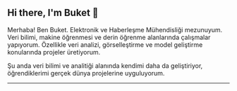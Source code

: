 ## Hi there, I'm Buket 👋

Merhaba! Ben Buket. Elektronik ve Haberleşme Mühendisliği mezunuyum. Veri bilimi, makine öğrenmesi ve derin öğrenme alanlarında çalışmalar yapıyorum. Özellikle veri analizi, görselleştirme ve model geliştirme konularında projeler üretiyorum.  

Şu anda veri bilimi ve analitiği alanında kendimi daha da geliştiriyor, öğrendiklerimi gerçek dünya projelerine uyguluyorum.

---

<!--
**BuketOzdamar/BuketOzdamar** is a ✨ _special_ ✨ repository because its `README.md` (this file) appears on your GitHub profile.

Here are some ideas to get you started:

- 🔭 I’m currently working on ...
- 🌱 I’m currently learning ...
- 👯 I’m looking to collaborate on ...
- 🤔 I’m looking for help with ...
- 💬 Ask me about ...
- 📫 How to reach me: ...
- 😄 Pronouns: ...
- ⚡ Fun fact: ...
-->
